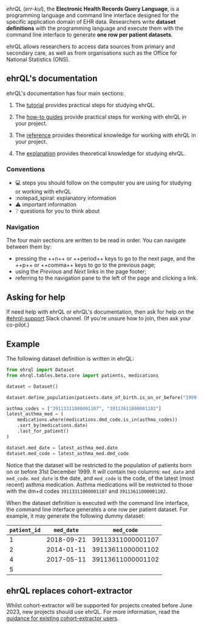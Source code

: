*ehrQL* (*err-kul*), the **Electronic Health Records Query Language**,
is a programming language and command line interface designed for the specific application domain of EHR data.
Researchers write **dataset definitions** with the programming language
and execute them with the command line interface to generate **one row per patient datasets**.

ehrQL allows researchers to access data sources from primary and secondary care,
as well as from organisations such as the Office for National Statistics (ONS).

## ehrQL's documentation

ehrQL's documentation has four main sections:

1. The [tutorial](tutorial/index.md) provides practical steps for studying ehrQL.

1. The [how-to guides](how-to/index.md) provide practical steps for working with ehrQL in your project.

1. The [reference](reference/index.md) provides theoretical knowledge for working with ehrQL in your project.

1. The [explanation](explanation/index.md) provides theoretical knowledge for studying ehrQL.

### Conventions

* :computer: steps you should follow on the computer you are using for studying or working with ehrQL
* :notepad_spiral: explanatory information
* :warning: important information
* :grey_question: questions for you to think about

### Navigation

The four main sections are written to be read in order.
You can navigate between them by:

* pressing the ++n++ or ++period++ keys to go to the next page, and the ++p++ or ++comma++ keys to go to the previous page;
* using the *Previous* and *Next* links in the page footer;
* referring to the navigation pane to the left of the page and clicking a link.

## Asking for help

If need help with ehrQL or ehrQL's documentation,
then ask for help on the
[#ehrql-support](https://bennettoxford.slack.com/archives/C04DVD1UQC9)
Slack channel.
(If you're unsure how to join, then ask your co-pilot.)

## Example

The following dataset definition is written in ehrQL:

```python
from ehrql import Dataset
from ehrql.tables.beta.core import patients, medications

dataset = Dataset()

dataset.define_population(patients.date_of_birth.is_on_or_before("1999-12-31"))

asthma_codes = ["39113311000001107", "39113611000001102"]
latest_asthma_med = (
    medications.where(medications.dmd_code.is_in(asthma_codes))
    .sort_by(medications.date)
    .last_for_patient()
)

dataset.med_date = latest_asthma_med.date
dataset.med_code = latest_asthma_med.dmd_code
```

Notice that the dataset will be restricted to the population of patients born on or before 31st December 1999.
It will contain two columns: `med_date` and `med_code`.
`med_date` is the date, and `med_code` is the code, of the latest (most recent) asthma medication.
Asthma medications will be restricted to those with the dm+d codes `39113311000001107` and `39113611000001102`.

When the dataset definition is executed with the command line interface,
the command line interface generates a one row per patient dataset.
For example, it may generate the following dummy dataset:

| `patient_id` | `med_date` | `med_code`        |
|--------------|------------|-------------------|
| 1            | 2018-09-21 | 39113311000001107 |
| 2            | 2014-01-11 | 39113611000001102 |
| 4            | 2017-05-11 | 39113611000001102 |
| 5            |            |                   |

## ehrQL replaces cohort-extractor

Whilst cohort-extractor will be supported for projects created before June 2023,
new projects should use ehrQL.
For more information,
read the [guidance for existing cohort-extractor users](introduction/guidance-for-existing-cohort-extractor-users.md).
